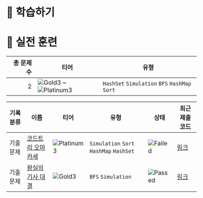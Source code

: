# 📖 학습하기

# 🥇 실전 훈련
|총 문제 수|티어|유형|
|---:|---|---|
|2|![Gold3][g3] ~ ![Platinum3][p3]|`HashSet` `Simulation` `BFS` `HashMap` `Sort`|

|기록분류|이름|티어|유형|상태|최근 제출 코드|
|---|---|---|---|---|---|
|기출문제|[코드트리 오마카세](https://www.codetree.ai/training-field/frequent-problems/problems/codetree-omakase)|![Platinum3][p3]|`Simulation` `Sort` `HashMap` `HashSet`|![Failed][failed]|[링크](https://github.com/suz-dev/codetree-TILs/blob/main/231208/%EC%BD%94%EB%93%9C%ED%8A%B8%EB%A6%AC%20%EC%98%A4%EB%A7%88%EC%B9%B4%EC%84%B8/codetree-omakase.java)|
|기출문제|[왕실의 기사 대결](https://www.codetree.ai/training-field/frequent-problems/problems/royal-knight-duel)|![Gold3][g3]|`BFS` `Simulation`|![Passed][passed]|[링크](https://github.com/suz-dev/codetree-TILs/blob/main/231208/%EC%99%95%EC%8B%A4%EC%9D%98%20%EA%B8%B0%EC%82%AC%20%EB%8C%80%EA%B2%B0/royal-knight-duel.java)|










[b5]: https://img.shields.io/badge/Bronze_5-%235D3E31.svg
[b4]: https://img.shields.io/badge/Bronze_4-%235D3E31.svg
[b3]: https://img.shields.io/badge/Bronze_3-%235D3E31.svg
[b2]: https://img.shields.io/badge/Bronze_2-%235D3E31.svg
[b1]: https://img.shields.io/badge/Bronze_1-%235D3E31.svg
[s5]: https://img.shields.io/badge/Silver_5-%23394960.svg
[s4]: https://img.shields.io/badge/Silver_4-%23394960.svg
[s3]: https://img.shields.io/badge/Silver_3-%23394960.svg
[s2]: https://img.shields.io/badge/Silver_2-%23394960.svg
[s1]: https://img.shields.io/badge/Silver_1-%23394960.svg
[g5]: https://img.shields.io/badge/Gold_5-%23FFC433.svg
[g4]: https://img.shields.io/badge/Gold_4-%23FFC433.svg
[g3]: https://img.shields.io/badge/Gold_3-%23FFC433.svg
[g2]: https://img.shields.io/badge/Gold_2-%23FFC433.svg
[g1]: https://img.shields.io/badge/Gold_1-%23FFC433.svg
[p5]: https://img.shields.io/badge/Platinum_5-%2376DDD8.svg
[p4]: https://img.shields.io/badge/Platinum_4-%2376DDD8.svg
[p3]: https://img.shields.io/badge/Platinum_3-%2376DDD8.svg
[p2]: https://img.shields.io/badge/Platinum_2-%2376DDD8.svg
[p1]: https://img.shields.io/badge/Platinum_1-%2376DDD8.svg
[passed]: https://img.shields.io/badge/Passed-%23009D27.svg
[failed]: https://img.shields.io/badge/Failed-%23D24D57.svg
[easy]: https://img.shields.io/badge/쉬움-%235cb85c.svg?for-the-badge
[medium]: https://img.shields.io/badge/보통-%23FFC433.svg?for-the-badge
[hard]: https://img.shields.io/badge/어려움-%23D24D57.svg?for-the-badge